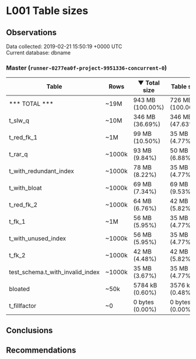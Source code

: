 # L001 Table sizes #

## Observations ##
Data collected: 2019-02-21 15:50:19 +0000 UTC  
Current database: dbname  


### Master (`runner-0277ea0f-project-9951336-concurrent-0`) ###
Table | Rows | &#9660;&nbsp;Total size | Table size | Index(es) Size | TOAST Size
------|------|------------|------------|----------------|------------
*** TOTAL *** | ~19M | 943 MB (100.00%) | 726 MB (100.00%) | 217 MB (100.00%) | 56 kB (100.00%)
t_slw_q | ~10M | 346 MB (36.69%) | 346 MB (47.63%) | 0 bytes (0.00%) | <no value>
t_red_fk_1 | ~1M | 99 MB (10.50%) | 35 MB (4.77%) | 64 MB (29.71%) | <no value>
t_rar_q | ~1000k | 93 MB (9.84%) | 50 MB (6.88%) | 43 MB (19.79%) | <no value>
t_with_redundant_index | ~1000k | 78 MB (8.22%) | 35 MB (4.77%) | 43 MB (19.80%) | <no value>
t_with_bloat | ~1000k | 69 MB (7.34%) | 69 MB (9.53%) | 0 bytes (0.00%) | <no value>
t_red_fk_2 | ~1000k | 64 MB (6.76%) | 42 MB (5.82%) | 21 MB (9.90%) | <no value>
t_fk_1 | ~1M | 56 MB (5.95%) | 35 MB (4.77%) | 21 MB (9.90%) | <no value>
t_with_unused_index | ~1000k | 56 MB (5.95%) | 35 MB (4.77%) | 21 MB (9.90%) | <no value>
t_fk_2 | ~1000k | 42 MB (4.48%) | 42 MB (5.82%) | 0 bytes (0.00%) | <no value>
test_schema.t_with_invalid_index | ~1000k | 35 MB (3.67%) | 35 MB (4.77%) | 0 bytes (0.00%) | <no value>
bloated | ~50k | 5784 kB (0.60%) | 3576 kB (0.48%) | 2208 kB (1.00%) | <no value>
t_fillfactor | ~0 | 0 bytes (0.00%) | 0 bytes (0.00%) | 0 bytes (0.00%) | <no value>


## Conclusions ##


## Recommendations ##

